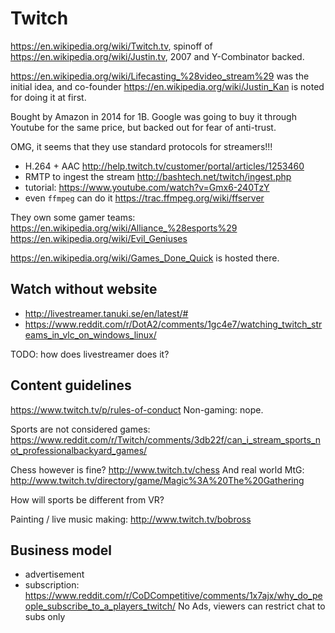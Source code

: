 # Twitch

<https://en.wikipedia.org/wiki/Twitch.tv>, spinoff of <https://en.wikipedia.org/wiki/Justin.tv>, 2007 and Y-Combinator backed.

<https://en.wikipedia.org/wiki/Lifecasting_%28video_stream%29> was the initial idea, and co-founder <https://en.wikipedia.org/wiki/Justin_Kan> is noted for doing it at first.

Bought by Amazon in 2014 for 1B. Google was going to buy it through Youtube for the same price, but backed out for fear of anti-trust.

OMG, it seems that they use standard protocols for streamers!!!

- H.264 + AAC <http://help.twitch.tv/customer/portal/articles/1253460>
- RMTP to ingest the stream <http://bashtech.net/twitch/ingest.php>
- tutorial: <https://www.youtube.com/watch?v=Gmx6-240TzY>
- even `ffmpeg` can do it <https://trac.ffmpeg.org/wiki/ffserver>

They own some gamer teams: <https://en.wikipedia.org/wiki/Alliance_%28esports%29> <https://en.wikipedia.org/wiki/Evil_Geniuses>

<https://en.wikipedia.org/wiki/Games_Done_Quick> is hosted there.

## Watch without website

- <http://livestreamer.tanuki.se/en/latest/#>
- <https://www.reddit.com/r/DotA2/comments/1gc4e7/watching_twitch_streams_in_vlc_on_windows_linux/>

TODO: how does livestreamer does it?

## Content guidelines

<https://www.twitch.tv/p/rules-of-conduct> Non-gaming: nope.

Sports are not considered games: <https://www.reddit.com/r/Twitch/comments/3db22f/can_i_stream_sports_not_professionalbackyard_games/>

Chess however is fine? <http://www.twitch.tv/chess> And real world MtG: <http://www.twitch.tv/directory/game/Magic%3A%20The%20Gathering>

How will sports be different from VR?

Painting / live music making: <http://www.twitch.tv/bobross>

## Business model

- advertisement
- subscription: https://www.reddit.com/r/CoDCompetitive/comments/1x7ajx/why_do_people_subscribe_to_a_players_twitch/ No Ads, viewers can restrict chat to subs only
